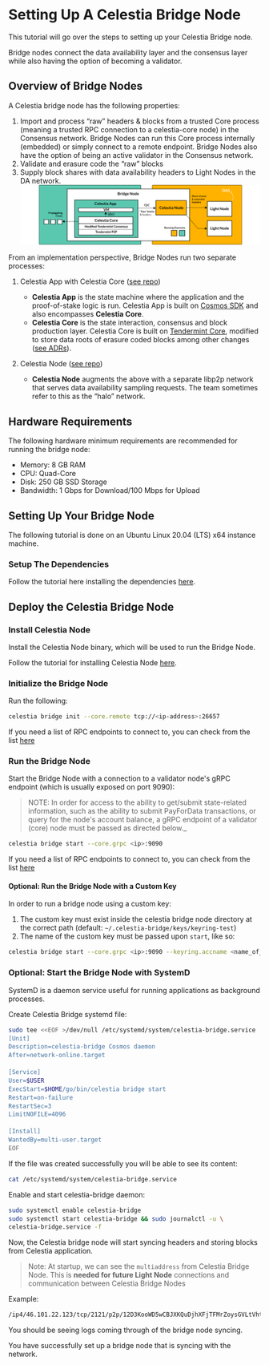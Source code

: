 # Setting Up A Celestia Bridge Node

This tutorial will go over the steps to setting up your Celestia Bridge node.

Bridge nodes connect the data availability layer and the consensus layer
while also having the option of becoming a validator.

## Overview of Bridge Nodes

A Celestia bridge node has the following properties:

1. Import and process “raw” headers & blocks from a trusted Core process
   (meaning a trusted RPC connection to a celestia-core node) in the
   Consensus network. Bridge Nodes can run this Core process internally
   (embedded) or simply connect to a remote endpoint. Bridge Nodes also
   have the option of being an active validator in the Consensus network.
2. Validate and erasure code the “raw” blocks
3. Supply block shares with data availability headers to Light Nodes in the DA network.
   ![bridge-node-diagram](/img/nodes/BridgeNodes.png)

From an implementation perspective, Bridge Nodes run two separate processes:

1. Celestia App with Celestia Core
   ([see repo](https://github.com/celestiaorg/celestia-app))

    * **Celestia App** is the state machine where the application and the
      proof-of-stake logic is run. Celestia App is built on
      [Cosmos SDK](https://docs.cosmos.network/) and also encompasses
      **Celestia Core**.
    * **Celestia Core** is the state interaction, consensus and block production
      layer. Celestia Core is built on [Tendermint Core](https://docs.tendermint.com/),
      modified to store data roots of erasure coded blocks among other changes
      ([see ADRs](https://github.com/celestiaorg/celestia-core/tree/master/docs/celestia-architecture)).

2. Celestia Node ([see repo](https://github.com/celestiaorg/celestia-node))

    * **Celestia Node** augments the above with a separate libp2p network that
      serves data availability sampling requests. The team sometimes refer to
      this as the “halo” network.

## Hardware Requirements

The following hardware minimum requirements are recommended for running the
bridge node:

* Memory: 8 GB RAM
* CPU: Quad-Core
* Disk: 250 GB SSD Storage
* Bandwidth: 1 Gbps for Download/100 Mbps for Upload

## Setting Up Your Bridge Node

The following tutorial is done on an Ubuntu Linux 20.04 (LTS) x64 instance machine.

### Setup The Dependencies

Follow the tutorial here installing the dependencies [here](../../developers/environment).

## Deploy the Celestia Bridge Node

### Install Celestia Node

Install the Celestia Node binary, which will be used to run the Bridge Node.

Follow the tutorial for installing Celestia Node [here](../../developers/celestia-node).

### Initialize the Bridge Node

Run the following:

```sh
celestia bridge init --core.remote tcp://<ip-address>:26657 
```

If you need a list of RPC endpoints to connect to, you can check from the list [here](../nodes/mamaki-testnet#rpc-endpoints)

### Run the Bridge Node

Start the Bridge Node with a connection to a validator node's gRPC endpoint
(which is usually exposed on port 9090):

> NOTE: In order for access to the ability to get/submit state-related information,
  such as the ability to submit PayForData transactions, or query for the node's
  account balance, a gRPC endpoint of a validator (core) node must be passed as
  directed below._

```sh
celestia bridge start --core.grpc <ip>:9090
```

If you need a list of RPC endpoints to connect to, you can check from the list [here](../nodes/mamaki-testnet#rpc-endpoints)

#### Optional: Run the Bridge Node with a Custom Key

In order to run a bridge node using a custom key:

1. The custom key must exist inside the celestia bridge node directory at the
   correct path (default: `~/.celestia-bridge/keys/keyring-test`)
2. The name of the custom key must be passed upon `start`, like so:

```sh
celestia bridge start --core.grpc <ip>:9090 --keyring.accname <name_of_custom_key>
```

### Optional: Start the Bridge Node with SystemD

SystemD is a daemon service useful for running applications as background processes.

Create Celestia Bridge systemd file:

```sh
sudo tee <<EOF >/dev/null /etc/systemd/system/celestia-bridge.service
[Unit]
Description=celestia-bridge Cosmos daemon
After=network-online.target

[Service]
User=$USER
ExecStart=$HOME/go/bin/celestia bridge start
Restart=on-failure
RestartSec=3
LimitNOFILE=4096

[Install]
WantedBy=multi-user.target
EOF
```

If the file was created successfully you will be able to see its content:

```sh
cat /etc/systemd/system/celestia-bridge.service
```

Enable and start celestia-bridge daemon:

```sh
sudo systemctl enable celestia-bridge
sudo systemctl start celestia-bridge && sudo journalctl -u \
celestia-bridge.service -f
```

Now, the Celestia bridge node will start syncing headers and storing blocks
from Celestia application.

> Note: At startup, we can see the `multiaddress` from Celestia Bridge Node.
This is **needed for future Light Node** connections and communication between
Celestia Bridge Nodes

Example:

```sh
/ip4/46.101.22.123/tcp/2121/p2p/12D3KooWD5wCBJXKQuDjhXFjTFMrZoysGVLtVht5hMoVbSLCbV22
```

You should be seeing logs coming through of the bridge node syncing.

You have successfully set up a bridge node that is syncing with the network.
